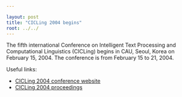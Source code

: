 ```yaml
---

layout: post
title: "CICLing 2004 begins"
root: ../../
---
```


The fifth international Conference on Intelligent Text Processing and Computational Linguistics (CICLing) begins in CAU, Seoul, Korea on February 15, 2004. The conference is from February 15 to 21, 2004.

Useful links:

-   [CICLing 2004 conference website](http://www.cicling.org/2004/)
-   [CICLing 2004 proceedings](http://www.springerlink.com/content/rkb6ercjf9w8/)

